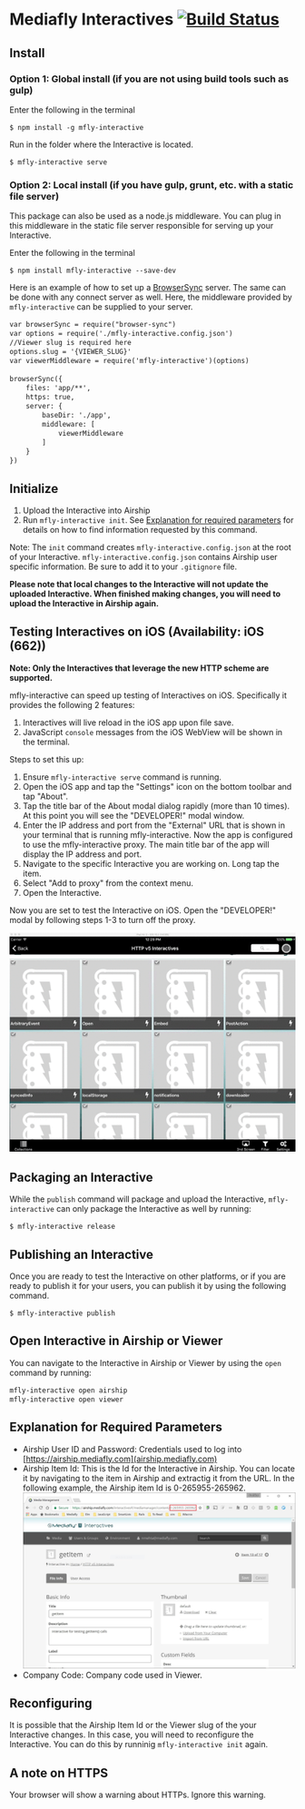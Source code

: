 # Mediafly Interactives [![Build Status](https://travis-ci.org/mediafly/mfly-interactive.svg?branch=master)](https://travis-ci.org/mediafly/mfly-interactive)

## Install

### Option 1: Global install (if you are not using build tools such as gulp)

Enter the following in the terminal

	$ npm install -g mfly-interactive

Run in the folder where the Interactive is located.

	$ mfly-interactive serve

### Option 2: Local install (if you have gulp, grunt, etc. with a static file server)

This package can also be used as a node.js middleware. You can plug in this middleware in the static file server responsible for serving up your Interactive.


Enter the following in the terminal

	$ npm install mfly-interactive --save-dev

Here is an example of how to set up a [BrowserSync](http://www.browsersync.io/) server. The same can be done with any connect server as well. Here, the middleware provided by `mfly-interactive` can be supplied to your server.


	var browserSync = require("browser-sync")
	var options = require('./mfly-interactive.config.json')
	//Viewer slug is required here
	options.slug = '{VIEWER_SLUG}'
	var viewerMiddleware = require('mfly-interactive')(options)
		
	browserSync({
		files: 'app/**',
		https: true,
		server: {
			baseDir: './app',
			middleware: [
				viewerMiddleware
			]
		}
	})

## Initialize

1. Upload the Interactive into Airship
2. Run `mfly-interactive init`. See [Explanation for required parameters](#explanation-for-required-parameters) for details on how to find information requested by this command.

Note: The `init` command creates `mfly-interactive.config.json` at the root of your Interactive. `mfly-interactive.config.json` contains Airship user specific information. Be sure to add it to your `.gitignore` file.

**Please note that local changes to the Interactive will not update the uploaded Interactive. When finished making changes, you will need to upload the Interactive in Airship again.**

## Testing Interactives on iOS (Availability: iOS (662))

**Note: Only the Interactives that leverage the new HTTP scheme are supported.**

mfly-interactive can speed up testing of Interactives on iOS. Specifically it provides the following 2 features:

1. Interactives will live reload in the iOS app upon file save.
2. JavaScript `console` messages from the iOS WebView will be shown in the terminal.

Steps to set this up:

1. Ensure `mfly-interactive serve` command is running.
2. Open the iOS app and tap the "Settings" icon on the bottom toolbar and tap "About".
3. Tap the title bar of the About modal dialog rapidly (more than 10 times). At this point you will see the "DEVELOPER!" modal window.
4. Enter the IP address and port from the "External" URL that is shown in your terminal that is running mfly-interactive. Now the app is configured to use the mfly-interactive proxy. The main title bar of the app will display the IP address and port.
5. Navigate to the specific Interactive you are working on. Long tap the item.
6. Select "Add to proxy" from the context menu.
7. Open the Interactive.

Now you are set to test the Interactive on iOS. Open the "DEVELOPER!" modal by following steps 1-3 to turn off the proxy.

![](ios-setup.gif)

## Packaging an Interactive

While the `publish` command will package and upload the Interactive, `mfly-interactive` can only package the Interactive as well by running:

	$ mfly-interactive release

## Publishing an Interactive

Once you are ready to test the Interactive on other platforms, or if you are ready to publish it for your users, you can publish it by using the following command.

	$ mfly-interactive publish

## Open Interactive in Airship or Viewer

You can navigate to the Interactive in Airship or Viewer by using the `open` command by running:

	mfly-interactive open airship
	mfly-interactive open viewer

## Explanation for Required Parameters

- Airship User ID and Password: Credentials used to log into [https://airship.mediafly.com](airship.mediafly.com)
- Airship Item Id: This is the Id for the Interactive in Airship. You can locate it by navigating to the item in Airship and extractig it from the URL. In the following example, the Airship item Id is 0-265955-265962. ![](airship-item-id.JPG)
- Company Code: Company code used in Viewer.

## Reconfiguring

It is possible that the Airship Item Id or the Viewer slug of the your Interactive changes. In this case, you will need to reconfigure the Interactive. You can do this by runninig `mfly-interactive init` again.

## A note on HTTPS
Your browser will show a warning about HTTPs. Ignore this warning.
